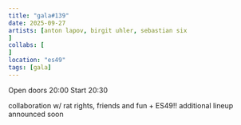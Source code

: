 ```yaml
---
title: "gala#139"
date: 2025-09-27
artists: [anton lapov, birgit uhler, sebastian six
]
collabs: [
]
location: "es49"
tags: [gala]
---
```

Open doors 20:00
Start 20:30

collaboration w/ rat rights, friends and fun + ES49!!
additional lineup announced soon

